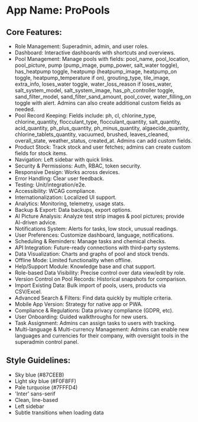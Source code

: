 # **App Name**: ProPools

## Core Features:

- Role Management: Superadmin, admin, and user roles.
- Dashboard: Interactive dashboards with shortcuts and overviews.
- Pool Management: Manage pools with fields: pool_name, pool_location, pool_picture, pump (pump_image, pump_power, salt_water toggle), has_heatpump toggle, heatpump (heatpump_image, heatpump_on toggle, heatpump_temperature if on), grouting_type, tile_image, extra_info, loses_water toggle, water_loss_reason if loses_water, salt_system_model, salt_system_image, has_ph_controller toggle, sand_filter_model, sand_filter_sand_amount, pool_cover, water_filling_on toggle with alert. Admins can also create additional custom fields as needed.
- Pool Record Keeping: Fields include: ph, cl, chlorine_type, chlorine_quantity, flocculant_type, flocculant_quantity, salt_quantity, acid_quantity, ph_plus_quantity, ph_minus_quantity, algaecide_quantity, chlorine_tablets_quantity, vacuumed, brushed, leaves_cleaned, overall_state, weather_status, created_at. Admins can add custom fields.
- Product Stock: Track stock and user fetches; admins can create custom fields for stock items.
- Navigation: Left sidebar with quick links.
- Security & Permissions: Auth, RBAC, token security.
- Responsive Design: Works across devices.
- Error Handling: Clear user feedback.
- Testing: Unit/integration/e2e.
- Accessibility: WCAG compliance.
- Internationalization: Localized UI support.
- Analytics: Monitoring, telemetry, usage stats.
- Backup & Export: Data backups, export options.
- AI Picture Analysis: Analyze test strip images & pool pictures; provide AI-driven advice.
- Notifications System: Alerts for tasks, low stock, unusual readings.
- User Preferences: Customize dashboard, language, notifications.
- Scheduling & Reminders: Manage tasks and chemical checks.
- API Integration: Future-ready connections with third-party systems.
- Data Visualization: Charts and graphs of pool and stock trends.
- Offline Mode: Limited functionality when offline.
- Help/Support Module: Knowledge base and chat support.
- Role-based Data Visibility: Precise control over data view/edit by role.
- Version Control on Pool Records: Historical snapshots for comparison.
- Import Existing Data: Bulk import of pools, users, products via CSV/Excel.
- Advanced Search & Filters: Find data quickly by multiple criteria.
- Mobile App Version: Strategy for native app or PWA.
- Compliance & Regulations: Data privacy compliance (GDPR, etc).
- User Onboarding: Guided walkthroughs for new users.
- Task Assignment: Admins can assign tasks to users with tracking.
- Multi-language & Multi-currency Management: Admins can enable new languages and currencies for their company, with oversight tools in the superadmin control panel.

## Style Guidelines:

- Sky blue (#87CEEB)
- Light sky blue (#F0F8FF)
- Pale turquoise (#7FFFD4)
- 'Inter' sans-serif
- Clean, line-based
- Left sidebar
- Subtle transitions when loading data